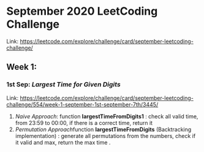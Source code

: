 # September 2020 LeetCoding Challenge
Link: https://leetcode.com/explore/challenge/card/september-leetcoding-challenge/
## Week 1:
### 1st Sep: *Largest Time for Given Digits* 
Link: https://leetcode.com/explore/challenge/card/september-leetcoding-challenge/554/week-1-september-1st-september-7th/3445/
1. *Naive Approach*: function **largestTimeFromDigits1** : check all valid time, from 23:59 to 00:00, if there is a correct time, return it
2. *Permutation Approach*function **largestTimeFromDigits** (Backtracking implementation) : generate all permutations from the numbers, check if it valid and max, return the max time .
